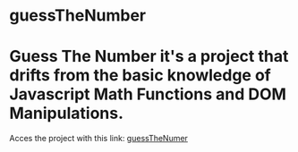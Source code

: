 # guessTheNumber
 <h1>Guess The Number it's a project that drifts from the basic knowledge of Javascript Math Functions and DOM Manipulations.</h1>
 <div>
  <p>Acces the project with this link: <a href="https://archgabs.github.io/guessTheNumber/">guessTheNumer</a></p>
 </div>
